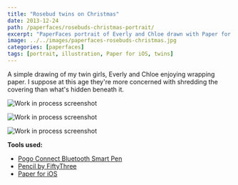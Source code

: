 ```yaml
---
title: "Rosebud twins on Christmas"
date: 2013-12-24
path: /paperfaces/rosebuds-christmas-portrait/
excerpt: "PaperFaces portrait of Everly and Chloe drawn with Paper for iOS on an iPad."
image: ../../images/paperfaces-rosebuds-christmas.jpg
categories: [paperfaces]
tags: [portrait, illustration, Paper for iOS, twins]
---
```


A simple drawing of my twin girls, Everly and Chloe enjoying wrapping paper. I suppose at this age they're more concerned with shredding the covering than what's hidden beneath it.

![Work in process screenshot](../../images/paperfaces-rosebuds-christmas-process-1-lg.jpg)

![Work in process screenshot](../../images/paperfaces-rosebuds-christmas-process-2-lg.jpg)

![Work in process screenshot](../../images/paperfaces-rosebuds-christmas-process-3-lg.jpg)

**Tools used:**

- [Pogo Connect Bluetooth Smart Pen](https://www.amazon.com/gp/product/B009K448L4/ref=as_li_ss_tl?ie=UTF8&camp=1789&creative=390957&creativeASIN=B009K448L4&linkCode=as2&tag=mademist-20)
- [Pencil by FiftyThree](https://amzn.to/35tCkJW)
- [Paper for iOS](https://paper.bywetransfer.com/)
